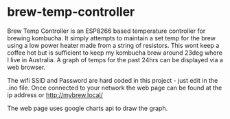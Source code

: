 # brew-temp-controller

Brew Temp Controller is an ESP8266 based temperature controller for brewing kombucha.  It simply attempts to maintain a set temp for the brew using a low power heater made from a string of resistors.  This wont keep a coffee hot but is sufficient to keep my kombucha brew around 23deg where I live in Australia.  A graph of temps for the past 24hrs can be displayed via a web browser.

The wifi SSID and Password are hard coded in this project - just edit in the .ino file.  Once connected to your network the web page can be found at the ip address or http://mybrew.local/

The web page uses google charts api to draw the graph.


